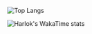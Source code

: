 
![Top Langs](https://github-readme-stats.vercel.app/api/top-langs/?username=ch3ngz&layout=donut&langs_count=8)

![Harlok's WakaTime stats](https://github-readme-stats.vercel.app/api/wakatime?username=ch3ngz)
